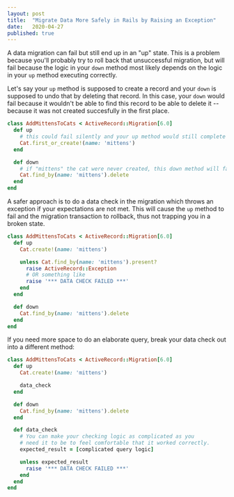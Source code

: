 ```yaml
---
layout: post
title:  "Migrate Data More Safely in Rails by Raising an Exception"
date:   2020-04-27
published: true
---
```

A data migration can fail but still end up in an "up" state. This is a problem because you'll probably try to roll back that unsuccessful migration, but will fail because the logic in your `down` method most likely depends on the logic in your `up` method executing correctly.

Let's say your `up` method is supposed to create a record and your `down` is supposed to undo that by deleting that record. In this case, your `down` would fail because it wouldn't be able to find this record to be able to delete it -- because it was not created succesfully in the first place.

```ruby
class AddMittensToCats < ActiveRecord::Migration[6.0]
  def up
    # this could fail silently and your up method would still complete successfully
    Cat.first_or_create!(name: 'mittens')
  end

  def down
    # if "mittens" the cat were never created, this down method will fail
    Cat.find_by(name: 'mittens').delete
  end
end
```

A safer approach is to do a data check in the migration which throws an exception if your expectations are not met. This will cause the `up` method to fail and the migration transaction to rollback, thus not trapping you in a broken state.

```ruby
class AddMittensToCats < ActiveRecord::Migration[6.0]
  def up
    Cat.create!(name: 'mittens')

    unless Cat.find_by(name: 'mittens').present?
      raise ActiveRecord::Exception
      # OR something like
      raise '*** DATA CHECK FAILED ***'
    end
  end

  def down
    Cat.find_by(name: 'mittens').delete
  end
end
```

If you need more space to do an elaborate query, break your data check out into a different method:

```ruby
class AddMittensToCats < ActiveRecord::Migration[6.0]
  def up
    Cat.create!(name: 'mittens')

    data_check
  end

  def down
    Cat.find_by(name: 'mittens').delete
  end

  def data_check
    # You can make your checking logic as complicated as you
    # need it to be to feel comfortable that it worked correctly.
    expected_result = [complicated query logic]

    unless expected_result
      raise '*** DATA CHECK FAILED ***'
    end
  end
end
```
